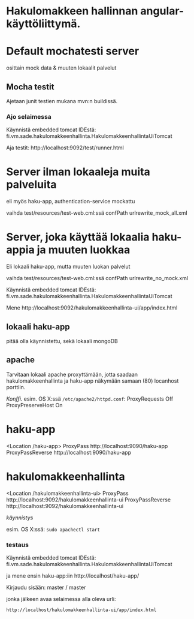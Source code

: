 # Hakulomakkeen hallinnan angular-käyttöliittymä.

# Default mochatesti server

osittain mock data & muuten lokaalit palvelut

## Mocha testit

Ajetaan junit testien mukana mvn:n buildissä.

### Ajo selaimessa

Käynnistä embedded tomcat IDEstä:
    fi.vm.sade.hakulomakkeenhallinta.HakulomakkeenhallintaUiTomcat

Aja testit:
    http://localhost:9092/test/runner.html

# Server ilman lokaaleja muita palveluita

eli myös haku-app, authentication-service mockattu

vaihda test/resources/test-web.cml:ssä
    <param-name>confPath</param-name>
    <param-value>urlrewrite_mock_all.xml</param-value>


# Server, joka käyttää lokaalia haku-appia ja muuten luokkaa

Eli lokaali haku-app, mutta muuten luokan palvelut

vaihda test/resources/test-web.cml:ssä
    <param-name>confPath</param-name>
    <param-value>urlrewrite_no_mock.xml</param-value>


Käynnistä embedded tomcat IDEstä:
    fi.vm.sade.hakulomakkeenhallinta.HakulomakkeenhallintaUiTomcat

Mene
    http://localhost:9092/hakulomakkeenhallinta-ui/app/index.html


## lokaali haku-app

pitää olla käynnistettu, sekä lokaali mongoDB

## apache

Tarvitaan lokaali apache proxyttämään, jotta saadaan hakulomakkeenhallinta ja haku-app näkymään samaan (80) locanhost porttiin.

*Konffi*. esim. OS X:ssä `/etc/apache2/httpd.conf`:
  ProxyRequests Off
  ProxyPreserveHost On

  # haku-app
  <Location /haku-app>
  ProxyPass http://localhost:9090/haku-app
  ProxyPassReverse http://localhost:9090/haku-app
  </Location>

  # hakulomakkeenhallinta
  <Location /hakulomakkeenhallinta-ui>
  ProxyPass http://localhost:9092/hakulomakkeenhallinta-ui
  ProxyPassReverse http://localhost:9092/hakulomakkeenhallinta-ui
  </Location>

*käynnistys*

esim. OS X:ssä: `sudo apachectl start`

### testaus

Käynnistä embedded tomcat IDEstä:
  fi.vm.sade.hakulomakkeenhallinta.HakulomakkeenhallintaUiTomcat

ja mene ensin haku-app:iin
    http://localhost/haku-app/

Kirjaudu sisään: master / master

jonka jälkeen avaa selaimessa alla oleva urli:

    http://localhost/hakulomakkeenhallinta-ui/app/index.html


